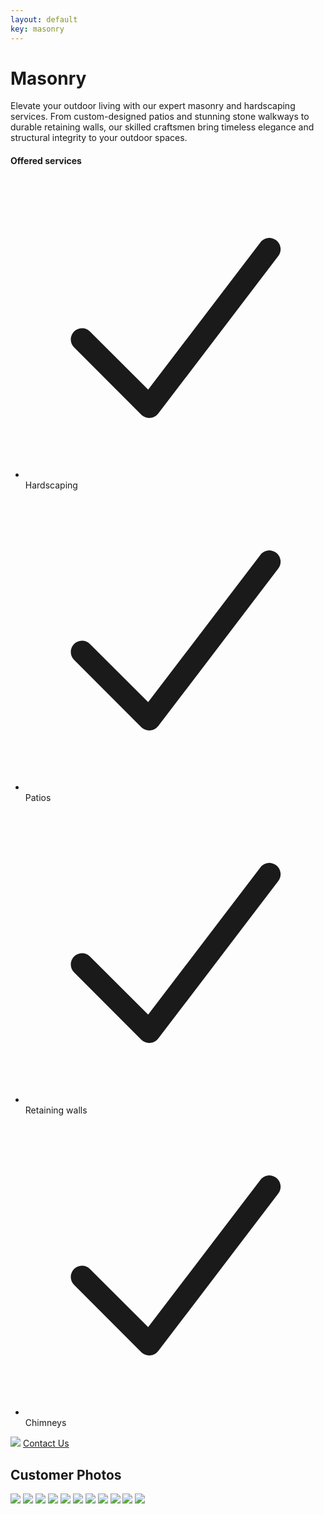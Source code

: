 ```yaml
---
layout: default
key: masonry
---
```


<div class="container mx-auto px-2">

  <div class="mx-auto my-16 max-w-2xl rounded-3xl ring-1 ring-gray-200 sm:mt-20 lg:mx-0 lg:flex lg:max-w-none">
    <div class="p-8 sm:p-10 lg:flex-auto">
      <h1 class="text-2xl font-bold tracking-tight text-gray-900">Masonry</h1>
      <p class="mt-6 text-base leading-7 text-gray-600">Elevate your outdoor living with our expert masonry and hardscaping services. From custom-designed patios and stunning stone walkways to durable retaining walls, our skilled craftsmen bring timeless elegance and structural integrity to your outdoor spaces.</p>
      <div class="mt-10 flex items-center gap-x-4">
        <h4 class="flex-none text-sm font-semibold leading-6 text-emerald-600">Offered services</h4>
        <div class="h-px flex-auto bg-gray-100"></div>
      </div>
      <ul role="list" class="mt-8 grid grid-cols-1 gap-4 text-sm leading-6 text-gray-600 sm:grid-cols-2 sm:gap-6">
        <li class="flex gap-x-3">
          <svg class="h-6 w-5 flex-none text-emerald-600" viewBox="0 0 20 20" fill="currentColor" aria-hidden="true">
            <path fill-rule="evenodd" d="M16.704 4.153a.75.75 0 01.143 1.052l-8 10.5a.75.75 0 01-1.127.075l-4.5-4.5a.75.75 0 011.06-1.06l3.894 3.893 7.48-9.817a.75.75 0 011.05-.143z" clip-rule="evenodd" />
          </svg>
          Hardscaping
        </li>
        <li class="flex gap-x-3">
          <svg class="h-6 w-5 flex-none text-emerald-600" viewBox="0 0 20 20" fill="currentColor" aria-hidden="true">
            <path fill-rule="evenodd" d="M16.704 4.153a.75.75 0 01.143 1.052l-8 10.5a.75.75 0 01-1.127.075l-4.5-4.5a.75.75 0 011.06-1.06l3.894 3.893 7.48-9.817a.75.75 0 011.05-.143z" clip-rule="evenodd" />
          </svg>
          Patios
        </li>
        <li class="flex gap-x-3">
          <svg class="h-6 w-5 flex-none text-emerald-600" viewBox="0 0 20 20" fill="currentColor" aria-hidden="true">
            <path fill-rule="evenodd" d="M16.704 4.153a.75.75 0 01.143 1.052l-8 10.5a.75.75 0 01-1.127.075l-4.5-4.5a.75.75 0 011.06-1.06l3.894 3.893 7.48-9.817a.75.75 0 011.05-.143z" clip-rule="evenodd" />
          </svg>
          Retaining walls
        </li>
        <li class="flex gap-x-3">
          <svg class="h-6 w-5 flex-none text-emerald-600" viewBox="0 0 20 20" fill="currentColor" aria-hidden="true">
            <path fill-rule="evenodd" d="M16.704 4.153a.75.75 0 01.143 1.052l-8 10.5a.75.75 0 01-1.127.075l-4.5-4.5a.75.75 0 011.06-1.06l3.894 3.893 7.48-9.817a.75.75 0 011.05-.143z" clip-rule="evenodd" />
          </svg>
          Chimneys
        </li>
      </ul>
    </div>
    <div class="-mt-2 p-2 lg:mt-0 lg:w-full lg:max-w-md lg:flex-shrink-0">
      <div class="rounded-2xl bg-gray-50 py-10 text-center ring-1 ring-inset ring-gray-900/5 lg:flex lg:flex-col lg:justify-center lg:py-16">
        <div class="mx-auto max-w-xs px-8  space-y-4">
          <img class="rounded-2xl" src="https://images.unsplash.com/photo-1600877920891-89d1037f2855?q=80&w=500&h=500&auto=format&fit=crop&ixlib=rb-4.0.3&ixid=M3wxMjA3fDB8MHxwaG90by1wYWdlfHx8fGVufDB8fHx8fA%3D%3D" />
          <a href="contact.html" class="block w-full rounded-md bg-emerald-600 px-3 py-2 text-center text-sm font-semibold text-white shadow-sm hover:bg-emerald-500 focus-visible:outline focus-visible:outline-2 focus-visible:outline-offset-2 focus-visible:outline-emerald-600">Contact Us</a>
        </div>
      </div>
    </div>
  </div>

  <h2 class="text-xl font-bold tracking-tight text-gray-900 mt-8">Customer Photos</h2>
  <div class="grid grid-cols-1 gap-4 my-4 md:grid-cols-3">
    <img class="rounded-3xl" src="assets/photos/masonry/chimney-1.jpeg" />
    <img class="rounded-3xl" src="assets/photos/masonry/chimney-2.jpeg" />
    <img class="rounded-3xl" src="assets/photos/masonry/patio-1.jpeg" />
    <img class="rounded-3xl" src="assets/photos/masonry/patio-2.jpeg" />
    <img class="rounded-3xl" src="assets/photos/masonry/patio-3.jpeg" />
    <img class="rounded-3xl" src="assets/photos/masonry/patio-4.jpeg" />
    <img class="rounded-3xl" src="assets/photos/masonry/patio-5.jpeg" />
    <img class="rounded-3xl" src="assets/photos/masonry/patio-6.jpeg" />
    <img class="rounded-3xl" src="assets/photos/masonry/patio-7.jpeg" />
    <img class="rounded-3xl" src="assets/photos/masonry/stone-wall-1.jpeg" />
    <img class="rounded-3xl" src="assets/photos/masonry/stone-wall-2.jpeg" />
  </div>
</div>

